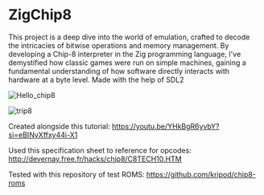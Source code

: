 # ZigChip8

This project is a deep dive into the world of emulation, crafted to decode the intricacies of bitwise operations and memory management. By developing a Chip-8 interpreter in the Zig programming language, I've demystified how classic games were run on simple machines, gaining a fundamental understanding of how software directly interacts with hardware at a byte level. Made with the help of SDL2

![Hello_chip8](https://github.com/anthony-aleman/ZigChip8/assets/58735466/7398d02f-0bc0-4889-8178-b60a4e94a50d)


![trip8](https://github.com/anthony-aleman/ZigChip8/assets/58735466/f9c30214-7b44-40dd-a7ca-dc0e29bbc18b)



Created alongside this tutorial: https://youtu.be/YHkBgR6yvbY?si=eBINyXffxy44i-X1

Used this specification sheet to reference for opcodes: http://devernay.free.fr/hacks/chip8/C8TECH10.HTM

Tested with this repository of test ROMS: https://github.com/kripod/chip8-roms

